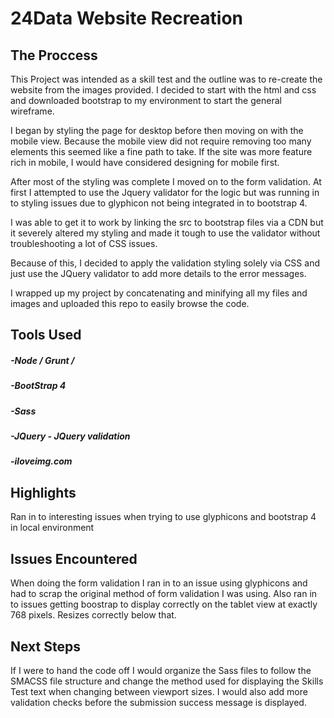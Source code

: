 # 24Data Website Recreation

## The Proccess
This Project was intended as a skill test and the outline was to re-create the website from the images provided. I decided to start with the html and css and downloaded bootstrap to my environment to start the general wireframe. 

I began by styling the page for desktop before then moving on with the mobile view. Because the mobile view did not require removing too many elements this seemed like a fine path to take. If the site was more feature rich in mobile, I would have considered designing for mobile first. 

After most of the styling was complete I moved on to the form validation. At first I attempted to use the Jquery validator for the logic but was running in to styling issues due to glyphicon not being integrated in to bootstrap 4.

I was able to get it to work by linking the src to bootstrap files via a CDN but it severely altered my styling and made it tough to use the validator without troubleshooting a lot of CSS issues.

Because of this, I decided to apply the validation styling solely via CSS and just use the JQuery validator to add more details to the error messages.

I wrapped up my project by concatenating and minifying all my files and images and uploaded this repo to easily browse the code. 

## Tools Used
##### -Node / Grunt / 
##### -BootStrap 4 
##### -Sass
##### -JQuery - JQuery validation 
##### -iloveimg.com 

## Highlights
Ran in to interesting issues when trying to use glyphicons and bootstrap 4 in local environment

## Issues Encountered
When doing the form validation I ran in to an issue using glyphicons and had to scrap the original method of form validation I was using. Also ran in to issues getting boostrap to display correctly on the tablet view at exactly 768 pixels. Resizes correctly below that.

## Next Steps
If I were to hand the code off I would organize the Sass files to follow the SMACSS file structure and change the method used for displaying the Skills Test text when changing between viewport sizes. I would also add more validation checks before the submission success message is displayed.